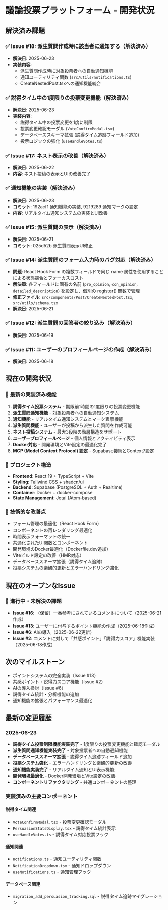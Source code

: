 # 議論投票プラットフォーム - 開発状況

## 解決済み課題

### ✅ Issue #18: 派生質問作成時に該当者に通知する（解決済み）

- **解決日**: 2025-06-23
- **実装内容**: 
  - 派生質問作成時に対象投票者への自動通知機能
  - 通知ユーティリティ関数 (`src/utils/notifications.ts`)
  - CreateNestedPost.tsxへの通知機能統合

### ✅ 説得タイム中の1度限りの投票変更機能（解決済み）

- **解決日**: 2025-06-23
- **実装内容**:
  - 説得タイム中の投票変更を1度に制限
  - 投票変更確認モーダル (`VoteConfirmModal.tsx`)
  - データベーススキーマ拡張 (説得タイム追跡フィールド追加)
  - 投票ロジックの強化 (`useHandleVotes.ts`)

### ✅ Issue #17: ネスト表示の改善（解決済み）

- **解決日**: 2025-06-22
- **内容**: ネスト投稿の表示とUIの改善完了

### ✅ 通知機能の実装（解決済み）

- **解決日**: 2025-06-23
- **コミット**: 192acf1 通知機能の実装, 9219289 通知マークの設定
- **内容**: リアルタイム通知システムの実装とUI改善

### ✅ Issue #15: 派生質問の表示（解決済み）

- **解決日**: 2025-06-21
- **コミット**: 025d52b 派生質問表示UI修正

### ✅ Issue #14: 派生質問のフォーム入力時のバグ対応（解決済み）

- **問題**: React Hook Form の複数フィールドで同じ name 属性を使用することによる状態競合とフォーカスロスト
- **解決策**: 各フィールドに固有の名前 (`pro_opinion`, `con_opinion`, `detailed_description`) を設定し、個別の register() 関数で管理
- **修正ファイル**: `src/components/Post/CreateNestedPost.tsx`, `src/utils/schema.tsx`
- **解決日**: 2025-06-21

### ✅ Issue #12: 派生質問の回答者の絞り込み（解決済み）

- **解決日**: 2025-06-19

### ✅ Issue #11: ユーザーのプロフィールページの作成（解決済み）

- **解決日**: 2025-06-18

## 現在の開発状況

### 🚀 最新の実装済み機能

1. **説得タイム投票システム** - 期限前1時間の1度限りの投票変更機能
2. **派生質問通知機能** - 対象投票者への自動通知システム
3. **通知機能** - リアルタイム通知システムとマーク表示機能
4. **派生質問機能** - ユーザーが投稿から派生した質問を作成可能
5. **ネスト投稿システム** - 最大3段階の階層構造をサポート
6. **ユーザープロフィールページ** - 個人情報とアクティビティ表示
7. **Docker対応** - 開発環境とVite設定の最適化完了
8. **MCP (Model Context Protocol) 設定** - Supabase接続とContext7設定

### 📁 プロジェクト構造

- **Frontend**: React 19 + TypeScript + Vite
- **Styling**: Tailwind CSS + shadcn/ui
- **Backend**: Supabase (PostgreSQL + Auth + Realtime)
- **Container**: Docker + docker-compose
- **State Management**: Jotai (Atom-based)

### 🔧 技術的な改善点

- フォーム管理の最適化（React Hook Form）
- コンポーネントの再レンダリング最適化
- 時間表示フォーマットの統一
- 共通化されたUI関数とコンポーネント
- 開発環境のDocker最適化（Dockerfile.dev追加）
- Viteビルド設定の改善（HMR対応）
- データベーススキーマ拡張（説得タイム追跡）
- 投票システムの楽観的更新とエラーハンドリング強化

## 現在のオープンなIssue

### 🔄 進行中・未解決の課題

- **Issue #16**: （保留）一番参考にされているコメントについて（2025-06-21作成）
- **Issue #13**: ユーザーに付与するポイント機能の作成（2025-06-18作成）
- **Issue #6**: AIの導入（2025-06-22更新）
- **Issue #2**: コメントに対して「共感ポイント」「説得力スコア」機能実装（2025-06-18作成）

## 次のマイルストーン

- ポイントシステムの完全実装（Issue #13）
- 共感ポイント・説得力スコア機能（Issue #2）
- AIの導入検討（Issue #6）
- 説得タイム統計・分析機能の追加
- 通知機能の拡張とパフォーマンス最適化

## 最新の変更履歴

### 2025-06-23

- **説得タイム投票制限機能実装完了** - 1度限りの投票変更機能と確認モーダル
- **派生質問通知機能実装完了** - 対象投票者への自動通知機能
- **データベーススキーマ拡張** - 説得タイム追跡フィールド追加
- **投票システム強化** - エラーハンドリングと楽観的更新の改善
- **通知機能実装完了** - リアルタイム通知とUI表示機能
- **開発環境最適化** - Docker開発環境とVite設定の改善
- **コンポーネントリファクタリング** - 共通コンポーネントの整理

### 実装済みの主要コンポーネント

#### 説得タイム関連
- `VoteConfirmModal.tsx` - 投票変更確認モーダル
- `PersuasionStatsDisplay.tsx` - 説得タイム統計表示
- `useHandleVotes.ts` - 説得タイム対応投票フック

#### 通知関連
- `notifications.ts` - 通知ユーティリティ関数
- `NotificationDropdown.tsx` - 通知ドロップダウン
- `useNotifications.ts` - 通知管理フック

#### データベース関連
- `migration_add_persuasion_tracking.sql` - 説得タイム追跡マイグレーション
